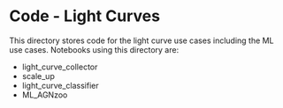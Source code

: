 # Code - Light Curves

This directory stores code for the light curve use cases including the ML use cases.
Notebooks using this directory are:
- light_curve_collector
- scale_up
- light_curve_classifier
- ML_AGNzoo

```python

```
